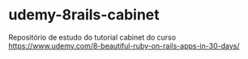 # udemy-8rails-cabinet
Repositório de estudo do tutorial cabinet do curso https://www.udemy.com/8-beautiful-ruby-on-rails-apps-in-30-days/
